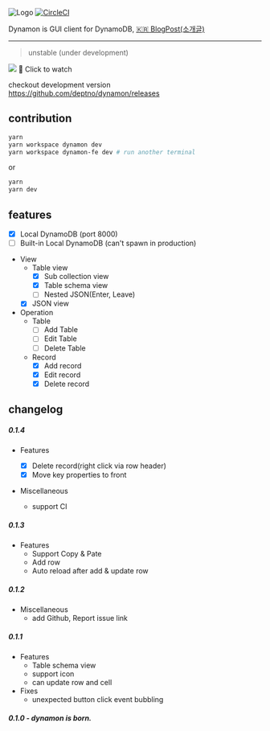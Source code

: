 ![Logo](packages/dynamon/assets/dynamon.png) [![CircleCI](https://circleci.com/gh/deptno/dynamon.svg?style=svg)](https://circleci.com/gh/deptno/dynamon)

Dynamon is GUI client for DynamoDB, [:kr: Blog](https://medium.com/@deptno/dynamon-gui-dynamodb-client-2827d60d406f)[Post(소개글)](https://medium.com/p/dynamon-gui-dynamodb-client-2827d60d406f)

---

> unstable (under development)

[![](https://user-images.githubusercontent.com/1223020/38453064-7a2d421c-3a8a-11e8-821f-c607fff85642.png)](https://www.youtube.com/watch?v=UI9xyrAKAg0&feature=youtu.be)
:eyes: Click to watch

checkout development version <https://github.com/deptno/dynamon/releases>

## contribution

```bash
yarn
yarn workspace dynamon dev
yarn workspace dynamon-fe dev # run another terminal
```

or

```bash
yarn
yarn dev
```

## features

* [x] Local DynamoDB (port 8000)
* [ ] Built-in Local DynamoDB (can't spawn in production)
* View
  * Table view
    * [x] Sub collection view
    * [x] Table schema view
    * [ ] Nested JSON(Enter, Leave)
  * [x] JSON view
* Operation
  * Table
    * [ ] Add Table
    * [ ] Edit Table
    * [ ] Delete Table
  * Record
    * [x] Add record
    * [x] Edit record
    * [x] Delete record

## changelog

##### 0.1.4

* Features

  * [x] Delete record(right click via row header)
  * [x] Move key properties to front

* Miscellaneous
  * support CI

##### 0.1.3

* Features
  * Support Copy & Pate
  * Add row
  * Auto reload after add & update row

##### 0.1.2

* Miscellaneous
  * add Github, Report issue link

##### 0.1.1

* Features
  * Table schema view
  * support icon
  * can update row and cell
* Fixes
  * unexpected button click event bubbling

##### 0.1.0 - dynamon is born.
